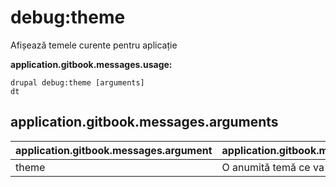 # debug:theme
Afișează temele curente pentru aplicație

**application.gitbook.messages.usage:**
```
drupal debug:theme [arguments]
dt
```

## application.gitbook.messages.arguments
application.gitbook.messages.argument | application.gitbook.messages.details
---------|-------------
theme | O anumită temă ce va fi depanată
